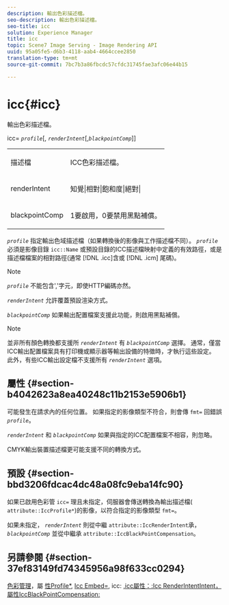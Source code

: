```yaml
---
description: 輸出色彩描述檔。
seo-description: 輸出色彩描述檔。
seo-title: icc
solution: Experience Manager
title: icc
topic: Scene7 Image Serving - Image Rendering API
uuid: 95a05fe5-d6b3-4118-aab4-4664ccee2850
translation-type: tm+mt
source-git-commit: 7bc7b3a86fbcdc57cfdc31745fae3afc06e44b15

---
```



# icc{#icc}

輸出色彩描述檔。

icc= *`profile`*[, *`renderIntent`*[,*`blackpointComp`*]]

<table id="simpletable_DF1914FD351E4F2BA61372A52F0CFFBF"> 
 <tr class="strow"> 
  <td class="stentry"> <p><span class="codeph"> <span class="varname"> 描述檔</span></span> </p></td> 
  <td class="stentry"> <p>ICC色彩描述檔。 </p></td> 
 </tr> 
 <tr class="strow"> 
  <td class="stentry"> <p><span class="codeph"> <span class="varname"> renderIntent </span></span> </p></td> 
  <td class="stentry"> <p>知覺|相對|飽和度|絕對| </p></td> 
 </tr> 
 <tr class="strow"> 
  <td class="stentry"> <p><span class="codeph"> <span class="varname"> blackpointComp</span></span> </p></td> 
  <td class="stentry"> <p>1要啟用，0要禁用黑點補償。 </p></td> 
 </tr> 
</table>

*`profile`* 指定輸出色域描述檔（如果轉換後的影像與工作描述檔不同）。 *`profile`* 必須是影像目錄 `icc::Name` 或預設目錄的ICC描述檔映射中定義的有效路徑，或是描述檔檔案的相對路徑(通常 [!DNL .icc]含或 [!DNL .icm] 尾碼)。

>[!NOTE]
>
>*`profile`* 不能包含&#39;,&#39;字元，即使HTTP編碼亦然。

*`renderIntent`* 允許覆蓋預設渲染方式。

*`blackpointComp`* 如果輸出配置檔案支援此功能，則啟用黑點補償。

>[!NOTE]
>
>並非所有顏色轉換都支援所 *`renderIntent`* 有 *`blackpointComp`* 選擇。 通常，僅當ICC輸出配置檔案具有打印機或顯示器等輸出設備的特徵時，才執行這些設定。 此外，有些ICC輸出設定檔不支援所有 *`renderIntent`* 選項。

## 屬性 {#section-b4042623a8ea40248c11b2153e5906b1}

可能發生在請求內的任何位置。 如果指定的影像類型不符合，則會傳 `fmt=` 回錯誤 *`profile`*。

*`renderIntent`* 和 *`blackpointComp`* 如果與指定的ICC配置檔案不相容，則忽略。

CMYK輸出裝置描述檔更可能支援不同的轉換方式。

## 預設 {#section-bbd3206fdcac4dc48a08fc9eba14fc90}

如果已啟用色彩管 `icc=` 理且未指定，伺服器會傳送轉換為輸出描述檔( `attribute::IccProfile*`)的影像，以符合指定的影像類型 `fmt=`。

如果未指定， *`renderIntent`* 則從中繼 `attribute::IccRenderIntent`承， *`blackpointComp`* 並從中繼承 `attribute::IccBlackPointCompensation`。

## 另請參閱 {#section-37ef83149fd74345956a98f633cc0294}

[色彩管理](../../../../../ir-api/http-protocol/image-rendering-api-ref/c-ir-http-protocol-ref/c-ir-http-protocol-syntax-and-features/c-ir-color-management.md#concept-7bac7c2c41be42c1b301eae80abe6b8d)，屬 [性Profile*](../../../../../ir-api/material-cat/image-rendering-api-ref/c-ir-material-catalog/c-ir-attributes-reference/r-ir-iccprofilecmyk.md#reference-55aead2d924847ffbd1be4c46add7127), [Icc Embed=](../../../../../ir-api/http-protocol/image-rendering-api-ref/c-ir-http-protocol-ref/c-ir-http-protocol-command-reference/r-ir-iccembed.md#reference-47a433138c7c4b29b9b29871b2491a7f), icc: [,](../../../../../ir-api/http-protocol/image-rendering-api-ref/c-ir-http-protocol-ref/c-ir-http-protocol-command-reference/r-ir-fmt.md#reference-4c743f67d56b47c5b774fcc900ff758c)[](../../../../../ir-api/material-cat/image-rendering-api-ref/c-ir-material-catalog/c-ir-attributes-reference/r-ir-iccrenderintent.md#reference-3b80b7a4c25545a593c5076f318b5c40)[icc屬性：:Icc RenderIntentIntent，屬性IccBlackPointCompensation:](../../../../../ir-api/material-cat/image-rendering-api-ref/c-ir-material-catalog/c-ir-attributes-reference/r-ir-iccblackpointcompensation.md#reference-d939b0cdf6564baaa88deb1059e3b7f0)
